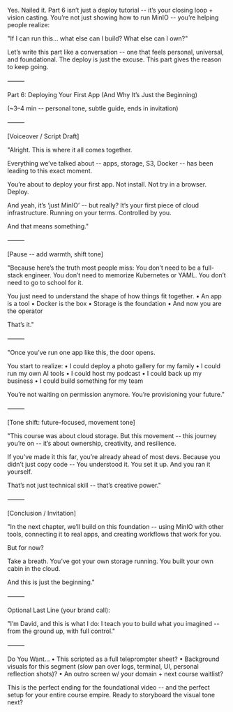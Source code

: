 Yes. Nailed it.
Part 6 isn’t just a deploy tutorial -- it’s your closing loop + vision casting. You’re not just showing how to run MinIO -- you’re helping people realize:

"If I can run this… what else can I build? What else can I own?"

Let’s write this part like a conversation -- one that feels personal, universal, and foundational. The deploy is just the excuse. This part gives the reason to keep going.

⸻

Part 6: Deploying Your First App (And Why It’s Just the Beginning)

(~3–4 min -- personal tone, subtle guide, ends in invitation)

⸻

[Voiceover / Script Draft]

"Alright. This is where it all comes together.

Everything we’ve talked about -- apps, storage, S3, Docker -- has been leading to this exact moment.

You’re about to deploy your first app.
Not install.
Not try in a browser.
Deploy.

And yeah, it’s ‘just MinIO’ -- but really?
It’s your first piece of cloud infrastructure.
Running on your terms.
Controlled by you.

And that means something."

⸻

[Pause -- add warmth, shift tone]

"Because here’s the truth most people miss:
You don’t need to be a full-stack engineer.
You don’t need to memorize Kubernetes or YAML.
You don’t need to go to school for it.

You just need to understand the shape of how things fit together.
	•	An app is a tool
	•	Docker is the box
	•	Storage is the foundation
	•	And now you are the operator

That’s it."

⸻

"Once you’ve run one app like this, the door opens.

You start to realize:
	•	I could deploy a photo gallery for my family
	•	I could run my own AI tools
	•	I could host my podcast
	•	I could back up my business
	•	I could build something for my team

You’re not waiting on permission anymore.
You’re provisioning your future."

⸻

[Tone shift: future-focused, movement tone]

"This course was about cloud storage.
But this movement -- this journey you’re on -- it’s about ownership, creativity, and resilience.

If you’ve made it this far, you’re already ahead of most devs.
Because you didn’t just copy code --
You understood it.
You set it up.
And you ran it yourself.

That’s not just technical skill -- that’s creative power."

⸻

[Conclusion / Invitation]

"In the next chapter, we’ll build on this foundation -- using MinIO with other tools, connecting it to real apps, and creating workflows that work for you.

But for now?

Take a breath.
You’ve got your own storage running.
You built your own cabin in the cloud.

And this is just the beginning."

⸻

Optional Last Line (your brand call):

"I’m David, and this is what I do: I teach you to build what you imagined -- from the ground up, with full control."

⸻

Do You Want…
	•	This scripted as a full teleprompter sheet?
	•	Background visuals for this segment (slow pan over logs, terminal, UI, personal reflection shots)?
	•	An outro screen w/ your domain + next course waitlist?

This is the perfect ending for the foundational video -- and the perfect setup for your entire course empire. Ready to storyboard the visual tone next?